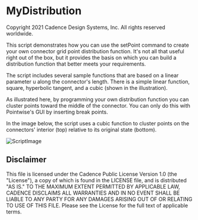 MyDistribution
===============
Copyright 2021 Cadence Design Systems, Inc. All rights reserved worldwide.

This script demonstrates how you can use the setPoint command to create your own connector grid point distribution function. It's not all that useful right out of the box, but it provides the basis on which you can build a distribution function that better meets your requirements.

The script includes several sample functions that are based on a linear parameter u along the connector's length. There is a simple linear function, square, hyperbolic tangent, and a cubic (shown in the illustration).

As illustrated here, by programming your own distribution function you can cluster points toward the middle of the connector. You can only do this with Pointwise's GUI by inserting break points.

In the image below, the script uses a cubic function to cluster points on the connectors' interior (top) relative to its original state (bottom).

![ScriptImage](https://raw.github.com/pointwise/MyDistribution/master/ScriptImage.png)

Disclaimer
----------
This file is licensed under the Cadence Public License Version 1.0 (the "License"), a copy of which is found in the LICENSE file, and is distributed "AS IS." 
TO THE MAXIMUM EXTENT PERMITTED BY APPLICABLE LAW, CADENCE DISCLAIMS ALL WARRANTIES AND IN NO EVENT SHALL BE LIABLE TO ANY PARTY FOR ANY DAMAGES ARISING OUT OF OR RELATING TO USE OF THIS FILE. 
Please see the License for the full text of applicable terms.
